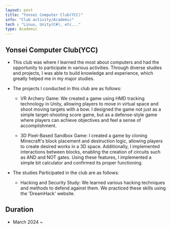 ```yaml
---
layout: post
title: "Yonsei Computer Club(YCC)"
info: "Club activity/Academic"
tech : "Linux, Unity(C#), etc..."
type: Academic
---
```


## Yonsei Computer Club(YCC)
* This club was where I learned the most about computers and had the opportunity to participate in various activities. Through diverse studies and projects, I was able to build knowledge and experience, which greatly helped me in my major studies.

* The projects I conducted in this club are as follows:
	* VR Archery Game: We created a game using HMD tracking technology in Unity, allowing players to move in virtual space and shoot moving targets with a bow. I designed the game not just as a simple target-shooting score game, but as a defense-style game where players can achieve objectives and feel a sense of accomplishment.

	* 3D Pixel-Based Sandbox Game: I created a game by cloning Minecraft's block placement and destruction logic, allowing players to create desired works in a 3D space. Additionally, I implemented interactions between blocks, enabling the creation of circuits such as AND and NOT gates. Using these features, I implemented a simple bit calculator and confirmed its proper functioning.	

* The studies Participated in the club are as follows:
	* Hacking and Security Study: We learned various hacking techniques and methods to defend against them. We practiced these skills using the 'DreamHack' website.

## Duration
*  March 2024 ~ 
